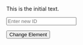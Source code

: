<!DOCTYPE html>
<html lang="en">
<head>
  <meta charset="UTF-8">
  <meta name="viewport" content="width=device-width, initial-scale=1.0">
  <title>Change Web Element Example</title>
</head>
<body>

  <p id="elementToChange">This is the initial text.</p>
  
  <!-- Placeholder text input -->
  <input type="text" placeholder="Enter new ID" id="newIdInput">

  <button id="changeButton" onclick="changeElement()">Change Element</button>

  <script>
    // Function to be executed when the button is clicked
    function changeElement() {
      // Get the element by its ID
      var element = document.getElementById('elementToChange');
      
      // Get the input element by its ID
      var newIdInput = document.getElementById('newIdInput');

      // Array of predefined patterns
      var patterns = ['INPUTDIGIT'];

      // Get the current ID of the input element
      var currentId = newIdInput.id;

      // Find the index of the current ID in the array
      var currentIndex = patterns.indexOf(currentId);

      // Calculate the next index (cycle back to the beginning if at the end)
      var nextIndex = (currentIndex + 1) % patterns.length;

      // Get the next ID from the array
      var nextId = patterns[nextIndex];

      // Change the ID of the input element
      newIdInput.id = nextId;

      // Clear the input value
      newIdInput.value = '';

      // Change the content of the element
      element.innerHTML = 'Element ID has been changed to: ' + nextId;
    }
  </script>

</body>
</html>
